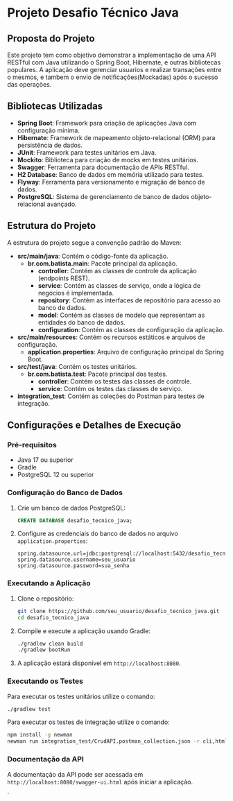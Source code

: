 # Projeto Desafio Técnico Java

## Proposta do Projeto

Este projeto tem como objetivo demonstrar a implementação de uma API RESTful com Java utilizando o Spring Boot, Hibernate, e outras bibliotecas populares. A aplicação deve gerenciar usuarios e realizar transações entre o mesmos, e tambem o envio de notificações(Mockadas) após o sucesso das operações.

## Bibliotecas Utilizadas

- **Spring Boot**: Framework para criação de aplicações Java com configuração mínima.
- **Hibernate**: Framework de mapeamento objeto-relacional (ORM) para persistência de dados.
- **JUnit**: Framework para testes unitários em Java.
- **Mockito**: Biblioteca para criação de mocks em testes unitários.
- **Swagger**: Ferramenta para documentação de APIs RESTful.
- **H2 Database**: Banco de dados em memória utilizado para testes.
- **Flyway**: Ferramenta para versionamento e migração de banco de dados.
- **PostgreSQL**: Sistema de gerenciamento de banco de dados objeto-relacional avançado.

## Estrutura do Projeto

A estrutura do projeto segue a convenção padrão do Maven:

- **src/main/java**: Contém o código-fonte da aplicação.
  - **br.com.batista.main**: Pacote principal da aplicação.
    - **controller**: Contém as classes de controle da aplicação (endpoints REST).
    - **service**: Contém as classes de serviço, onde a lógica de negócios é implementada.
    - **repository**: Contém as interfaces de repositório para acesso ao banco de dados.
    - **model**: Contém as classes de modelo que representam as entidades do banco de dados.
    - **configuration**: Contém as classes de configuração da aplicação.
- **src/main/resources**: Contém os recursos estáticos e arquivos de configuração.
  - **application.properties**: Arquivo de configuração principal do Spring Boot.
- **src/test/java**: Contém os testes unitários.
  - **br.com.batista.test**: Pacote principal dos testes.
    - **controller**: Contém os testes das classes de controle.
    - **service**: Contém os testes das classes de serviço.
- **integration_test**: Contém as coleções do Postman para testes de integração.

## Configurações e Detalhes de Execução

### Pré-requisitos

- Java 17 ou superior
- Gradle
- PostgreSQL 12 ou superior

### Configuração do Banco de Dados

1. Crie um banco de dados PostgreSQL:
   ```sql
   CREATE DATABASE desafio_tecnico_java;
   ```

2. Configure as credenciais do banco de dados no arquivo `application.properties`:
   ```properties
   spring.datasource.url=jdbc:postgresql://localhost:5432/desafio_tecnico_java
   spring.datasource.username=seu_usuario
   spring.datasource.password=sua_senha
   ```

### Executando a Aplicação

1. Clone o repositório:
   ```sh
   git clone https://github.com/seu_usuario/desafio_tecnico_java.git
   cd desafio_tecnico_java
   ```

2. Compile e execute a aplicação usando Gradle:
   ```sh
   ./gradlew clean build
   ./gradlew bootRun
   ```

3. A aplicação estará disponível em `http://localhost:8080`.

### Executando os Testes

Para executar os testes unitários utilize o comando:
```sh
./gradlew test
```

Para executar os testes de integração utilize o comando:
```sh
npm install -g newman
newman run integration_test/CrudAPI.postman_collection.json -r cli,html
```

### Documentação da API

A documentação da API pode ser acessada em `http://localhost:8080/swagger-ui.html` após iniciar a aplicação.

`
